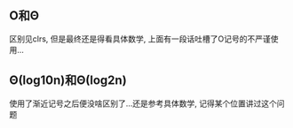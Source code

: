 ## O和Θ
  区别见clrs, 但是最终还是得看具体数学, 上面有一段话吐槽了O记号的不严谨使用...
## Θ(log10n)和Θ(log2n)
  使用了渐近记号之后便没啥区别了...还是参考具体数学, 记得某个位置讲过这个问题